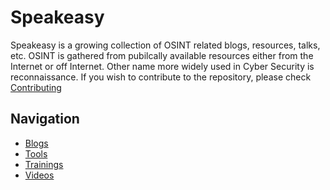 # Speakeasy
Speakeasy is a growing collection of OSINT related blogs, resources, talks, etc. OSINT is gathered from pubilcally available resources either from the Internet or off Internet. Other name more widely used in Cyber Security is reconnaissance. If you wish to contribute to the repository, please check [Contributing](https://github.com/Argonyte/Speakeasy/blob/main/CONTRIBUTING.md)

## Navigation

- [Blogs](https://github.com/Argonyte/Speakeasy/blob/main/assets/blogs.md)
- [Tools](https://github.com/Argonyte/Speakeasy/blob/main/assets/tools.md)
- [Trainings](https://github.com/Argonyte/Speakeasy/blob/main/assets/trainings.md)
- [Videos](https://github.com/Argonyte/Speakeasy/blob/main/assets/videos.md)


